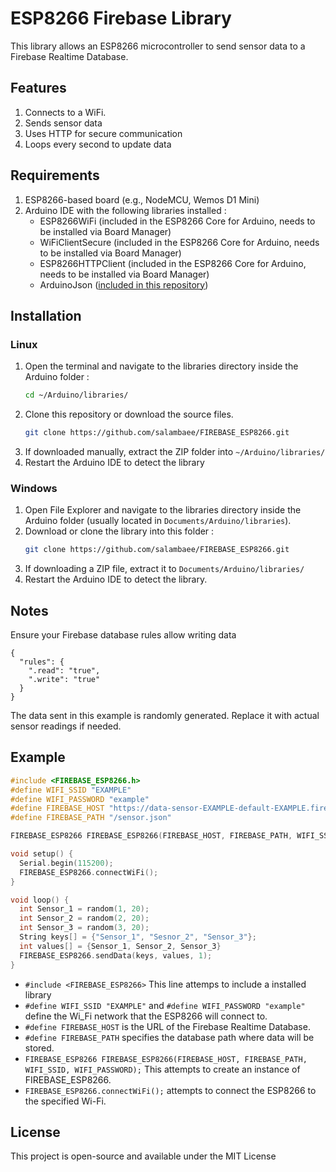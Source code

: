 # ESP8266 Firebase Library
This library allows an ESP8266 microcontroller to send sensor data to a Firebase Realtime Database.

## Features
1. Connects to a WiFi.
2. Sends sensor data
3. Uses HTTP for secure communication
4. Loops every second to update data

## Requirements
1. ESP8266-based board (e.g., NodeMCU, Wemos D1 Mini)
2. Arduino IDE with the following libraries installed :
   * ESP8266WiFi (included in the ESP8266 Core for Arduino, needs to be installed via Board Manager)
   * WiFiClientSecure (included in the ESP8266 Core for Arduino, needs to be installed via Board Manager)
   * ESP8266HTTPClient (included in the ESP8266 Core for Arduino, needs to be installed via Board Manager)
   * ArduinoJson ([included in this repository](https://docs.arduino.cc/libraries/arduinojson/))

## Installation
### Linux
1. Open the terminal and navigate to the libraries directory inside the Arduino folder :
   ```bash
   cd ~/Arduino/libraries/
2. Clone this repository or download the source files.
   ```bash
   git clone https://github.com/salambaee/FIREBASE_ESP8266.git
3. If downloaded manually, extract the ZIP folder into `~/Arduino/libraries/`
4. Restart the Arduino IDE to detect the library

### Windows
1. Open File Explorer and navigate to the libraries directory inside the Arduino folder (usually located in `Documents/Arduino/libraries`).
2. Download or clone the library into this folder :
   ```bash
   git clone https://github.com/salambaee/FIREBASE_ESP8266.git
3. If downloading a ZIP file, extract it to `Documents/Arduino/libraries/`
4. Restart the Arduino IDE to detect the library.

## Notes
Ensure your Firebase database rules allow writing data
```
{
  "rules": {
    ".read": "true",
    ".write": "true"
  }
}
```
The data sent in this example is randomly generated. Replace it with actual sensor readings if needed.

## Example
```C
#include <FIREBASE_ESP8266.h>
#define WIFI_SSID "EXAMPLE"
#define WIFI_PASSWORD "example"
#define FIREBASE_HOST "https://data-sensor-EXAMPLE-default-EXAMPLE.firebaseio.com/"
#define FIREBASE_PATH "/sensor.json"

FIREBASE_ESP8266 FIREBASE_ESP8266(FIREBASE_HOST, FIREBASE_PATH, WIFI_SSID, WIFI_PASSWORD);

void setup() {
  Serial.begin(115200);
  FIREBASE_ESP8266.connectWiFi();
}

void loop() {
  int Sensor_1 = random(1, 20);
  int Sensor_2 = random(2, 20);
  int Sensor_3 = random(3, 20);
  String keys[] = {"Sensor_1", "Sesnor_2", "Sensor_3"};
  int values[] = {Sensor_1, Sensor_2, Sensor_3}
  FIREBASE_ESP8266.sendData(keys, values, 1);
}
```
* `#include <FIREBASE_ESP8266>` This line attemps to include a installed library
* `#define WIFI_SSID "EXAMPLE"` and `#define WIFI_PASSWORD "example"` define the Wi_Fi network that the ESP8266 will connect to.
* `#define FIREBASE_HOST` is the URL of the Firebase Realtime Database.
* `#define FIREBASE_PATH` specifies the database path where data will be stored.
* `FIREBASE_ESP8266 FIREBASE_ESP8266(FIREBASE_HOST, FIREBASE_PATH, WIFI_SSID, WIFI_PASSWORD);` This attempts to create an instance of FIREBASE_ESP8266.
* `FIREBASE_ESP8266.connectWiFi();` attempts to connect the ESP8266 to the specified Wi-Fi.

## License
This project is open-source and available under the MIT License

